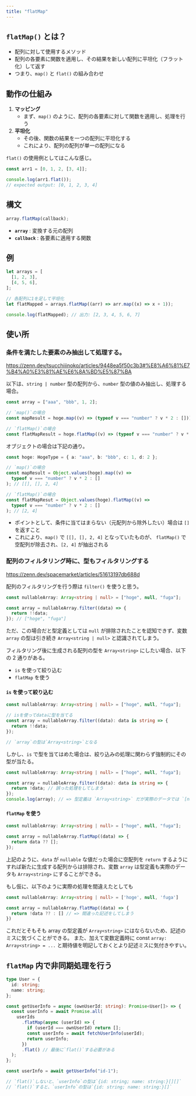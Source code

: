 ```yaml
---
title: "flatMap"
---
```


## `flatMap()` とは？

- 配列に対して使用するメソッド
- 配列の各要素に関数を適用し、その結果を新しい配列に平坦化（フラット化）して返す
- つまり、`map()` と `flat()` の組み合わせ

## 動作の仕組み

1. **マッピング**
   - まず、`map()` のように、配列の各要素に対して関数を適用し、処理を行う
2. **平坦化**
   - その後、関数の結果を一つの配列に平坦化する
   - これにより、配列の配列が単一の配列になる

`flat()` の使用例としてはこんな感じ。

```ts
const arr1 = [0, 1, 2, [3, 4]];

console.log(arr1.flat());
// expected output: [0, 1, 2, 3, 4]
```

## 構文

```ts
array.flatMap(callback);
```

- **`array`** : 変換する元の配列
- **`callback`** : 各要素に適用する関数

## 例

```ts
let arrays = [
  [1, 2, 3],
  [4, 5, 6],
];

// 各配列に1を足して平坦化
let flatMapped = arrays.flatMap((arr) => arr.map((x) => x + 1));

console.log(flatMapped); // 出力: [2, 3, 4, 5, 6, 7]
```

## 使い所

### 条件を満たした要素のみ抽出して処理する。

https://zenn.dev/tsucchiiinoko/articles/9448ea5f50c3b3#%E8%A6%81%E7%B4%A0%E3%81%AE%E6%8A%BD%E5%87%BA

以下は、`string | number` 型の配列から、`number` 型の値のみ抽出し、処理する場合。

```ts
const array = ["aaa", "bbb", 1, 2];

// `map()`の場合
const mapResult = hoge.map((v) => (typeof v === "number" ? v * 2 : [])); // [[], [], 2, 4]

// `flatMap()`の場合
const flatMapResult = hoge.flatMap((v) => (typeof v === "number" ? v * 2 : [])); // [2, 4]
```

オブジェクトの場合は下記の通り。

```ts
const hoge: HogeType = { a: "aaa", b: "bbb", c: 1, d: 2 };

// `map()`の場合
const mapResult = Object.values(hoge).map((v) =>
  typeof v === "number" ? v * 2 : []
); // [[], [], 2, 4]

// `flatMap()`の場合
const flatMapResut = Object.values(hoge).flatMap((v) =>
  typeof v === "number" ? v * 2 : []
); // [2, 4]
```

- ポイントとして、条件に当てはまらない（元配列から除外したい）場合は `[]` を返すこと
- これにより、`map()` で `[[], [], 2, 4]` となっていたものが、
  `flatMap()` で空配列が除去され、`[2, 4]` が抽出される

### 配列のフィルタリング時に、型もフィルタリングする

https://zenn.dev/spacemarket/articles/51613197db688d

配列のフィルタリングを行う際は `filter()` を使うと思う。

```ts
const nullableArray: Array<string | null> = ["hoge", null, "fuga"];

const array = nullableArray.filter((data) => {
  return !!data;
}); // ["hoge", "fuga"]
```

ただ、この場合だと型定義としては `null` が排除されたことを認知できず、変数 `array` の型は引き続き `Array<string | null>` と認識されてしまう。

フィルタリング後に生成される配列の型を `Array<string>` にしたい場合、以下の 2 通りがある。

- `is` を使って絞り込む
- `flatMap` を使う

#### `is` を使って絞り込む

```ts
const nullableArray: Array<string | null> = ["hoge", null, "fuga"];

// isを使ってdataに型を当てる
const array = nullableArray.filter((data): data is string => {
  return !!data;
});

// `array`の型は`Array<string>`となる
```

しかし、`is` で型を当てはめた場合は、絞り込みの処理に関わらず強制的にその型が当たる。

```ts
const nullableArray: Array<string | null> = ["hoge", null, "fuga"];

const array = nullableArray.filter((data): data is string => {
  return !data; // 誤った処理をしてしまう
});
console.log(array); // => 型定義は `Array<string>` だが実際のデータでは `[null]` となってしまう
```

#### `flatMap` を使う

```ts
const nullableArray: Array<string | null> = ["hoge", null, "fuga"];

const array = nullableArray.flatMap((data) => {
  return data ?? [];
});
```

上記のように、`data` が `nullable` な値だった場合に空配列を `return` するようにすれば新たに生成する配列からは排除され、変数 `array` は型定義も実際のデータも `Array<string>` にすることができる。

もし仮に、以下のように実際の処理を間違えたとしても

```ts
const nullableArray: Array<string | null> = ['hoge', null, 'fuga']

const array = nullableArray.flatMap((data) => {
  return !data ?? : [] // => 間違った記述をしてしまう
})
```

これだとそもそも array の型定義が `Array<string>` にはならないため、記述のミスに気づくことができる。
また、加えて変数定義時に const `array: Array<string> = ...` と期待値を明記しておくとより記述ミスに気付きやすい。

## `flatMap` 内で非同期処理を行う

```ts
type User = {
  id: string;
  name: string;
};

const getUserInfo = async (ownUserId: string): Promise<User[]> => {
  const userInfo = await Promise.all(
    userIds
      .flatMap(async (userId) => {
        if (userId === ownUserId) return [];
        const userInfo = await fetchUserInfo(userId);
        return userInfo;
      })
      .flat() // 最後に`flat()`する必要がある
  );
};

const userInfo = await getUserInfo("id-1");

// `flat()`しないと、`userInfo`の型は`{id: string; name: string:}[][]`
// `flat()`すると、`userInfo`の型は`{id: string; name: string:}[]`
```
